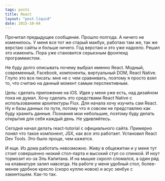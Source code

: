 ```yaml
---
tags: posts
title: React
layout: "post.liquid"
date: 2015-10-04
---
```


Прочитал предыдущее сообщение. Прошло полгода. А ничего не изменилось. У меня все тот же старый макбук, работаю там же, так же верстаю сайты и больше ничего. Год верстаю и это уже надоело. Решил это изменить. Пора уже становится серьезным фронтенд программистом.

Не буду долго описывать почему выбрал именно React. Модный, современный, Facebook, компоненты, виртуальный DOM, React Native. Глупо это все писать: мне не с чем сравнивать, поэтому я просто взял то, что считаю на данный момент самым перспективным.

Цель: сделать приложение на iOS. Идея у меня уже есть, над дизайном пока не думал.
Хочу сделать это средствами React Native с использованием архитектуры Flux. Для начала хочу изучить сам React. Ну и базы данных по пути, потому что я совсем не представляю как буду хранить данные. Познания мои небольшие, поэтому буду делать открытия для себя каждый день. Не удивляйтесь.

Сегодня начал делать react-tutorial с официального сайта. Примерно понял что такое компонент, JSX, как все это работает.
Установил React Dev Tools. Это было проще, чем кажется.

И еще. Из дома работать невозможно. Живу в общежитии и у меня тут стоит совершенно низкий стол-парта и высокий стул со спинкой. И ноут тормозит из-за Эль Капитана. И на мышке скролл сломался, а один ряд на клавиатуре залип навсегда. На работе у меня удобный стол, более-менее удобное кресло (скоро куплю новое) и асус зенбук с хакинтошем. Как-то так.
